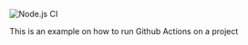 
![Node.js CI](https://github.com/bklingen-calpoly/csc307-react-with-ci-cd/actions/workflows/frontend-react-ci/badge.svg)

This is an example on how to run Github Actions on a project
